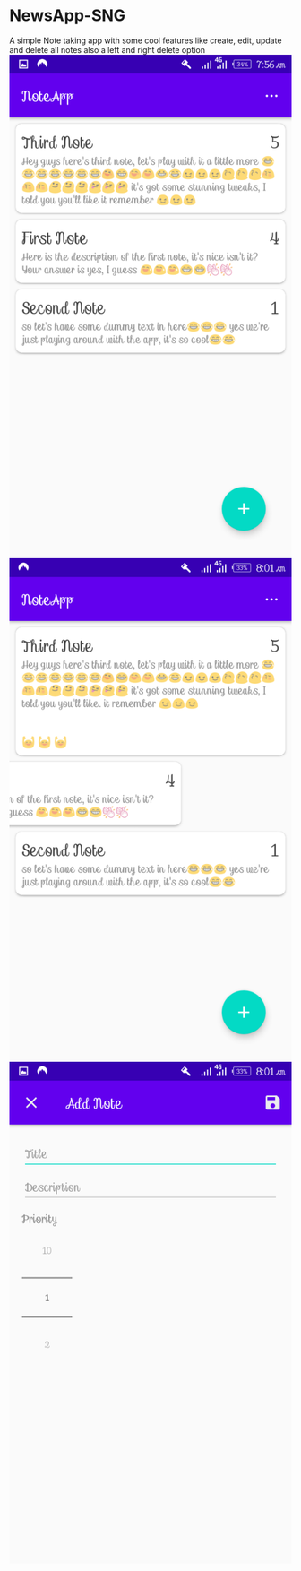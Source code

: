 # NewsApp-SNG
A simple Note taking app with some cool features like create, edit, update and delete all notes also a left and right delete option 
![Screenshot](https://github.com/Officialboniface/NewsApp-SNG/blob/master/Screenshot_20200507-075659.png)
![screenshot](https://github.com/Officialboniface/NewsApp-SNG/blob/master/Screenshot_20200507-080114.png)
![Add note screenshot](https://github.com/Officialboniface/NewsApp-SNG/blob/master/Screenshot_20200507-080122.png)
